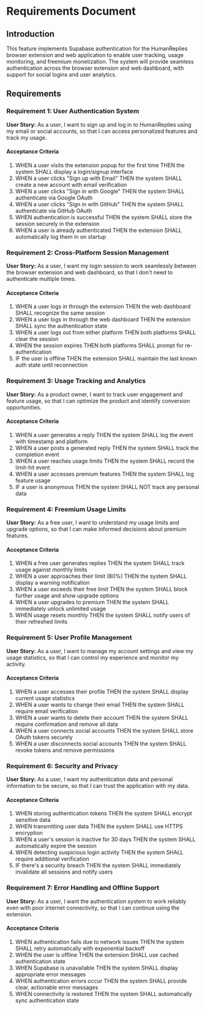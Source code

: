 # Requirements Document

## Introduction

This feature implements Supabase authentication for the HumanReplies browser extension and web application to enable user tracking, usage monitoring, and freemium monetization. The system will provide seamless authentication across the browser extension and web dashboard, with support for social logins and user analytics.

## Requirements

### Requirement 1: User Authentication System

**User Story:** As a user, I want to sign up and log in to HumanReplies using my email or social accounts, so that I can access personalized features and track my usage.

#### Acceptance Criteria

1. WHEN a user visits the extension popup for the first time THEN the system SHALL display a login/signup interface
2. WHEN a user clicks "Sign up with Email" THEN the system SHALL create a new account with email verification
3. WHEN a user clicks "Sign in with Google" THEN the system SHALL authenticate via Google OAuth
4. WHEN a user clicks "Sign in with GitHub" THEN the system SHALL authenticate via GitHub OAuth
5. WHEN authentication is successful THEN the system SHALL store the session securely in the extension
6. WHEN a user is already authenticated THEN the extension SHALL automatically log them in on startup

### Requirement 2: Cross-Platform Session Management

**User Story:** As a user, I want my login session to work seamlessly between the browser extension and web dashboard, so that I don't need to authenticate multiple times.

#### Acceptance Criteria

1. WHEN a user logs in through the extension THEN the web dashboard SHALL recognize the same session
2. WHEN a user logs in through the web dashboard THEN the extension SHALL sync the authentication state
3. WHEN a user logs out from either platform THEN both platforms SHALL clear the session
4. WHEN the session expires THEN both platforms SHALL prompt for re-authentication
5. IF the user is offline THEN the extension SHALL maintain the last known auth state until reconnection

### Requirement 3: Usage Tracking and Analytics

**User Story:** As a product owner, I want to track user engagement and feature usage, so that I can optimize the product and identify conversion opportunities.

#### Acceptance Criteria

1. WHEN a user generates a reply THEN the system SHALL log the event with timestamp and platform
2. WHEN a user posts a generated reply THEN the system SHALL track the completion event
3. WHEN a user reaches usage limits THEN the system SHALL record the limit-hit event
4. WHEN a user accesses premium features THEN the system SHALL log feature usage
5. IF a user is anonymous THEN the system SHALL NOT track any personal data

### Requirement 4: Freemium Usage Limits

**User Story:** As a free user, I want to understand my usage limits and upgrade options, so that I can make informed decisions about premium features.

#### Acceptance Criteria

1. WHEN a free user generates replies THEN the system SHALL track usage against monthly limits
2. WHEN a user approaches their limit (80%) THEN the system SHALL display a warning notification
3. WHEN a user exceeds their free limit THEN the system SHALL block further usage and show upgrade options
4. WHEN a user upgrades to premium THEN the system SHALL immediately unlock unlimited usage
5. WHEN usage resets monthly THEN the system SHALL notify users of their refreshed limits

### Requirement 5: User Profile Management

**User Story:** As a user, I want to manage my account settings and view my usage statistics, so that I can control my experience and monitor my activity.

#### Acceptance Criteria

1. WHEN a user accesses their profile THEN the system SHALL display current usage statistics
2. WHEN a user wants to change their email THEN the system SHALL require email verification
3. WHEN a user wants to delete their account THEN the system SHALL require confirmation and remove all data
4. WHEN a user connects social accounts THEN the system SHALL store OAuth tokens securely
5. WHEN a user disconnects social accounts THEN the system SHALL revoke tokens and remove permissions

### Requirement 6: Security and Privacy

**User Story:** As a user, I want my authentication data and personal information to be secure, so that I can trust the application with my data.

#### Acceptance Criteria

1. WHEN storing authentication tokens THEN the system SHALL encrypt sensitive data
2. WHEN transmitting user data THEN the system SHALL use HTTPS encryption
3. WHEN a user's session is inactive for 30 days THEN the system SHALL automatically expire the session
4. WHEN detecting suspicious login activity THEN the system SHALL require additional verification
5. IF there's a security breach THEN the system SHALL immediately invalidate all sessions and notify users

### Requirement 7: Error Handling and Offline Support

**User Story:** As a user, I want the authentication system to work reliably even with poor internet connectivity, so that I can continue using the extension.

#### Acceptance Criteria

1. WHEN authentication fails due to network issues THEN the system SHALL retry automatically with exponential backoff
2. WHEN the user is offline THEN the extension SHALL use cached authentication state
3. WHEN Supabase is unavailable THEN the system SHALL display appropriate error messages
4. WHEN authentication errors occur THEN the system SHALL provide clear, actionable error messages
5. WHEN connectivity is restored THEN the system SHALL automatically sync authentication state